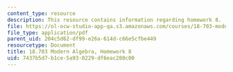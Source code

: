 ```yaml
---
content_type: resource
description: This resource contains information regarding homework 8.
file: https://ol-ocw-studio-app-qa.s3.amazonaws.com/courses/18-703-modern-algebra-spring-2013/7437b5d7b1ce5a930229df6eac280c00_MIT18_703S13_h8.pdf
file_type: application/pdf
parent_uid: 204c5d62-df99-e26a-614d-c66e5cfbe449
resourcetype: Document
title: 18.703 Modern Algebra, Homework 8
uid: 7437b5d7-b1ce-5a93-0229-df6eac280c00
---
```

